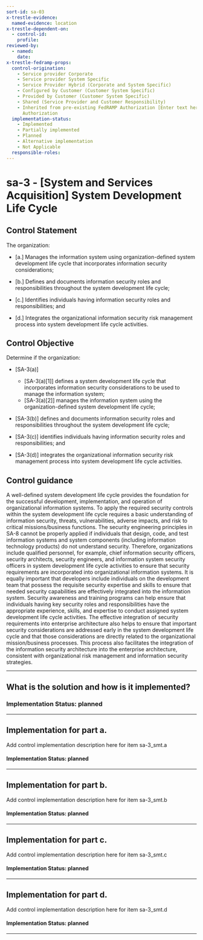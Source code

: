 ```yaml
---
sort-id: sa-03
x-trestle-evidence:
  named-evidence: location
x-trestle-dependent-on:
  - control-id:
    profile:
reviewed-by:
  - named:
    date:
x-trestle-fedramp-props:
  control-origination:
    - Service provider Corporate
    - Service provider System Specific
    - Service Provider Hybrid (Corporate and System Specific)
    - Configured by Customer (Customer System Specific)
    - Provided by Customer (Customer System Specific)
    - Shared (Service Provider and Customer Responsibility)
    - Inherited from pre-existing FedRAMP Authorization [Enter text here], Date of
      Authorization
  implementation-status:
    - Implemented
    - Partially implemented
    - Planned
    - Alternative implementation
    - Not Applicable
  responsible-roles:
---
```


# sa-3 - \[System and Services Acquisition\] System Development Life Cycle

## Control Statement

The organization:

- \[a.\] Manages the information system using organization-defined system development life cycle that incorporates information security considerations;

- \[b.\] Defines and documents information security roles and responsibilities throughout the system development life cycle;

- \[c.\] Identifies individuals having information security roles and responsibilities; and

- \[d.\] Integrates the organizational information security risk management process into system development life cycle activities.

## Control Objective

Determine if the organization:

- \[SA-3(a)\]

  - \[SA-3(a)[1]\] defines a system development life cycle that incorporates information security considerations to be used to manage the information system;
  - \[SA-3(a)[2]\] manages the information system using the organization-defined system development life cycle;

- \[SA-3(b)\] defines and documents information security roles and responsibilities throughout the system development life cycle;

- \[SA-3(c)\] identifies individuals having information security roles and responsibilities; and

- \[SA-3(d)\] integrates the organizational information security risk management process into system development life cycle activities.

## Control guidance

A well-defined system development life cycle provides the foundation for the successful development, implementation, and operation of organizational information systems. To apply the required security controls within the system development life cycle requires a basic understanding of information security, threats, vulnerabilities, adverse impacts, and risk to critical missions/business functions. The security engineering principles in SA-8 cannot be properly applied if individuals that design, code, and test information systems and system components (including information technology products) do not understand security. Therefore, organizations include qualified personnel, for example, chief information security officers, security architects, security engineers, and information system security officers in system development life cycle activities to ensure that security requirements are incorporated into organizational information systems. It is equally important that developers include individuals on the development team that possess the requisite security expertise and skills to ensure that needed security capabilities are effectively integrated into the information system. Security awareness and training programs can help ensure that individuals having key security roles and responsibilities have the appropriate experience, skills, and expertise to conduct assigned system development life cycle activities. The effective integration of security requirements into enterprise architecture also helps to ensure that important security considerations are addressed early in the system development life cycle and that those considerations are directly related to the organizational mission/business processes. This process also facilitates the integration of the information security architecture into the enterprise architecture, consistent with organizational risk management and information security strategies.

______________________________________________________________________

## What is the solution and how is it implemented?

### Implementation Status: planned

______________________________________________________________________

## Implementation for part a.

Add control implementation description here for item sa-3_smt.a

#### Implementation Status: planned

______________________________________________________________________

## Implementation for part b.

Add control implementation description here for item sa-3_smt.b

#### Implementation Status: planned

______________________________________________________________________

## Implementation for part c.

Add control implementation description here for item sa-3_smt.c

#### Implementation Status: planned

______________________________________________________________________

## Implementation for part d.

Add control implementation description here for item sa-3_smt.d

#### Implementation Status: planned

______________________________________________________________________
